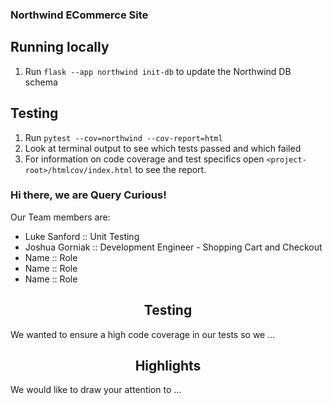 ### Northwind ECommerce Site

## Running locally
1. Run `flask --app northwind init-db` to update the Northwind DB schema

## Testing
1. Run `pytest --cov=northwind --cov-report=html`
2. Look at terminal output to see which tests passed and which failed
3. For information on code coverage and test specifics open `<project-root>/htmlcov/index.html` to see the report.

<h3 align=”center”>
Hi there, we are Query Curious! 
</h3>
Our Team members are:
<ul>
<li> Luke Sanford :: Unit Testing</li>
<li> Joshua Gorniak :: Development Engineer - Shopping Cart and Checkout</li>
<li> Name :: Role</li>
<li> Name :: Role</li>
<li> Name :: Role</li>
</ul>
<h2 align="center"> Testing </h2>

We wanted to ensure a high code coverage in our tests so we ...



<h2 align="center"> Highlights </h2>
We would like to draw your attention to ...
